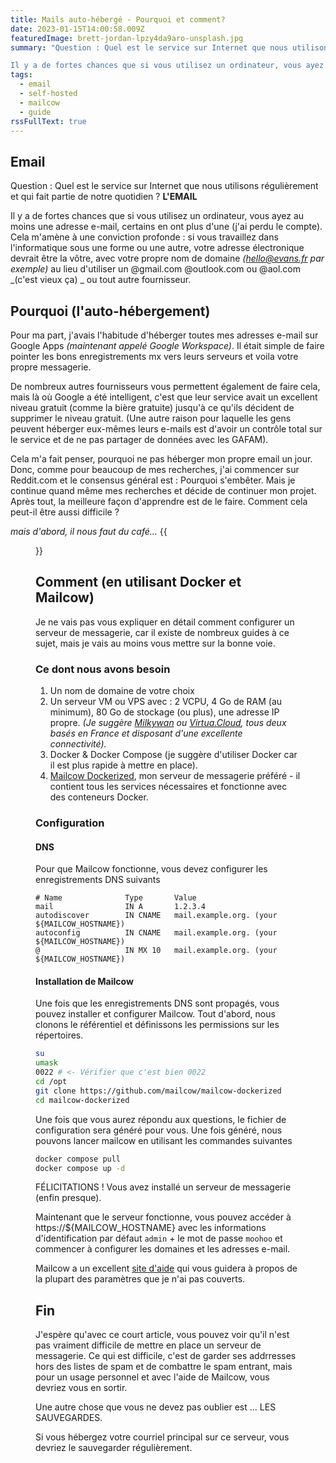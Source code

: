 ```yaml
---
title: Mails auto-hébergé - Pourquoi et comment?
date: 2023-01-15T14:00:58.009Z
featuredImage: brett-jordan-lpzy4da9aro-unsplash.jpg
summary: "Question : Quel est le service sur Internet que nous utilisons régulièrement et qui fait partie de notre quotidien ? **L'EMAIL**

Il y a de fortes chances que si vous utilisez un ordinateur, vous ayez au moins une adresse e-mail, certains en ont plus d'une (j'ai perdu le compte). Pourquoi devriez-vous avoir le vôtre ?"
tags:
  - email
  - self-hosted
  - mailcow
  - guide
rssFullText: true
---
```

## Email
Question : Quel est le service sur Internet que nous utilisons régulièrement et qui fait partie de notre quotidien ? **L'EMAIL**

Il y a de fortes chances que si vous utilisez un ordinateur, vous ayez au moins une adresse e-mail, certains en ont plus d'une (j'ai perdu le compte). Cela m'amène à une conviction profonde : si vous travaillez dans l'informatique sous une forme ou une autre, votre adresse électronique devrait être la vôtre, avec votre propre nom de domaine _(hello@evans.fr par exemple)_ au lieu d'utiliser un @gmail.com @outlook.com ou @aol.com _(c'est vieux ça) _ ou tout autre fournisseur.

## Pourquoi (l'auto-hébergement)
Pour ma part, j'avais l'habitude d'héberger toutes mes adresses e-mail sur Google Apps _(maintenant appelé Google Workspace)_. Il était simple de faire pointer les bons enregistrements mx vers leurs serveurs et voila votre propre messagerie.

De nombreux autres fournisseurs vous permettent également de faire cela, mais là où Google a été intelligent, c'est que leur service avait un excellent niveau gratuit (comme la bière gratuite) jusqu'à ce qu'ils décident de supprimer le niveau gratuit. (Une autre raison pour laquelle les gens peuvent héberger eux-mêmes leurs e-mails est d'avoir un contrôle total sur le service et de ne pas partager de données avec les GAFAM).

Cela m'a fait penser, pourquoi ne pas héberger mon propre email un jour. Donc, comme pour beaucoup de mes recherches, j'ai commencer sur Reddit.com et le consensus général est : Pourquoi s'embêter. Mais je continue quand même mes recherches et décide de continuer mon projet. Après tout, la meilleure façon d'apprendre est de le faire. Comment cela peut-il être aussi difficile ?

_mais d'abord, il nous faut du café..._
{{<figure src="/img/bbt-first-coffee.gif">}}

## Comment (en utilisant Docker et Mailcow)

Je ne vais pas vous expliquer en détail comment configurer un serveur de messagerie, car il existe de nombreux guides à ce sujet, mais je vais au moins vous mettre sur la bonne voie.

### Ce dont nous avons besoin

1. Un nom de domaine de votre choix
2. Un serveur VM ou VPS avec : 2 VCPU, 4 Go de RAM (au minimum), 80 Go de stockage (ou plus), une adresse IP propre. _(Je suggère [Milkywan](https://milkywan.fr/) ou [Virtua.Cloud](https://www.virtua.cloud/), tous deux basés en France et disposant d'une excellente connectivité)._
3. Docker & Docker Compose (je suggère d'utiliser Docker car il est plus rapide à mettre en place).
4. [Mailcow Dockerized](https://mailcow.email/), mon serveur de messagerie préféré - il contient tous les services nécessaires et fonctionne avec des conteneurs Docker.

### Configuration
#### DNS
Pour que Mailcow fonctionne, vous devez configurer les enregistrements DNS suivants

```
# Name              Type       Value
mail                IN A       1.2.3.4
autodiscover        IN CNAME   mail.example.org. (your ${MAILCOW_HOSTNAME})
autoconfig          IN CNAME   mail.example.org. (your ${MAILCOW_HOSTNAME})
@                   IN MX 10   mail.example.org. (your ${MAILCOW_HOSTNAME})
```

#### Installation de Mailcow

Une fois que les enregistrements DNS sont propagés, vous pouvez installer et configurer Mailcow.
Tout d'abord, nous clonons le référentiel et définissons les permissions sur les répertoires.
```bash
su
umask
0022 # <- Vérifier que c'est bien 0022
cd /opt
git clone https://github.com/mailcow/mailcow-dockerized
cd mailcow-dockerized
```
Une fois que vous aurez répondu aux questions, le fichier de configuration sera généré pour vous. Une fois généré, nous pouvons lancer mailcow en utilisant les commandes suivantes
```bash
docker compose pull
docker compose up -d
```
FÉLICITATIONS ! Vous avez installé un serveur de messagerie (enfin presque).

Maintenant que le serveur fonctionne, vous pouvez accéder à https://${MAILCOW_HOSTNAME} avec les informations d'identification par défaut ```admin``` + le mot de passe ```moohoo``` et commencer à configurer les domaines et les adresses e-mail.

Mailcow a un excellent [site d'aide](https://docs.mailcow.email/post_installation/firststeps-ssl/) qui vous guidera à propos de la plupart des paramètres que je n'ai pas couverts.

## Fin
J'espère qu'avec ce court article, vous pouvez voir qu'il n'est pas vraiment difficile de mettre en place un serveur de messagerie. Ce qui est difficile, c'est de garder ses addrresses hors des listes de spam et de combattre le spam entrant, mais pour un usage personnel et avec l'aide de Mailcow, vous devriez vous en sortir.

Une autre chose que vous ne devez pas oublier est ... LES SAUVEGARDES. 

Si vous hébergez votre courriel principal sur ce serveur, vous devriez le sauvegarder régulièrement.